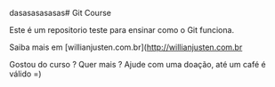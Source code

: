 dasasasasasas# Git Course

Este é um repositorio teste para ensinar como o Git funciona.

Saiba mais em [willianjusten.com.br](http://willianjusten.com.br

Gostou do curso ? Quer mais ? Ajude com uma doação, até um café é válido =)

